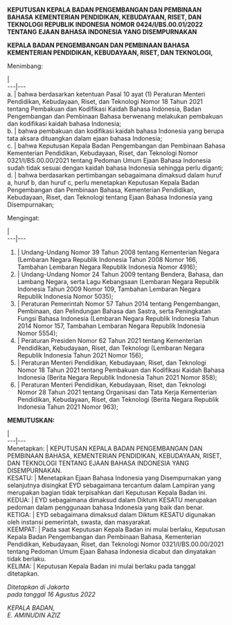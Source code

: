 #

**KEPUTUSAN KEPALA BADAN PENGEMBANGAN DAN PEMBINAAN BAHASA** **KEMENTERIAN
PENDIDIKAN, KEBUDAYAAN, RISET, DAN TEKNOLOGI** **REPUBLIK INDONESIA** **NOMOR
0424/I/BS.00.01/2022** **TENTANG** **EJAAN BAHASA INDONESIA YANG
DISEMPURNAKAN**

**KEPALA BADAN PENGEMBANGAN DAN PEMBINAAN BAHASA** **KEMENTERIAN PENDIDIKAN,
KEBUDAYAAN, RISET, DAN TEKNOLOGI,**

Menimbang:

|  
---|---  
a. | bahwa berdasarkan ketentuan Pasal 10 ayat (1) Peraturan Menteri Pendidikan, Kebudayaan, Riset, dan Teknologi Nomor 18 Tahun 2021 tentang Pembakuan dan Kodifikasi Kaidah Bahasa Indonesia, Badan Pengembangan dan Pembinaan Bahasa berwenang melakukan pembakuan dan kodifikasi kaidah bahasa Indonesia;  
b. | bahwa pembakuan dan kodifikasi kaidah bahasa Indonesia yang berupa tata aksara dituangkan dalam ejaan bahasa Indonesia;  
c. | bahwa Keputusan Kepala Badan Pengembangan dan Pembinaan Bahasa Kementerian Pendidikan, Kebudayaan, Riset, dan Teknologi Nomor 0321/I/BS.00.00/2021 tentang Pedoman Umum Ejaan Bahasa Indonesia sudah tidak sesuai dengan kaidah bahasa Indonesia sehingga perlu diganti;  
d. | bahwa berdasarkan pertimbangan sebagaimana dimaksud dalam huruf a, huruf b, dan huruf c, perlu menetapkan Keputusan Kepala Badan Pengembangan dan Pembinaan Bahasa, Kementerian Pendidikan, Kebudayaan, Riset, dan Teknologi tentang Ejaan Bahasa Indonesia yang Disempurnakan;  
  
Mengingat:

|  
---|---  
1. | Undang-Undang Nomor 39 Tahun 2008 tentang Kementerian Negara (Lembaran Negara Republik Indonesia Tahun 2008 Nomor 166, Tambahan Lembaran Negara Republik Indonesia Nomor 4916);  
2. | Undang-Undang Nomor 24 Tahun 2009 tentang Bendera, Bahasa, dan Lambang Negara, serta Lagu Kebangsaan (Lembaran Negara Republik Indonesia Tahun 2009 Nomor 109, Tambahan Lembaran Negara Republik Indonesia Nomor 5035);  
3. | Peraturan Pemerintah Nomor 57 Tahun 2014 tentang Pengembangan, Pembinaan, dan Pelindungan Bahasa dan Sastra, serta Peningkatan Fungsi Bahasa Indonesia (Lembaran Negara Republik Indonesia Tahun 2014 Nomor 157, Tambahan Lembaran Negara Republik Indonesia Nomor 5554);  
4. | Peraturan Presiden Nomor 62 Tahun 2021 tentang Kementerian Pendidikan, Kebudayaan, Riset, dan Teknologi (Lembaran Negara Republik Indonesia Tahun 2021 Nomor 156);  
5. | Peraturan Menteri Pendidikan, Kebudayaan, Riset, dan Teknologi Nomor 18 Tahun 2021 tentang Pembakuan dan Kodifikasi Kaidah Bahasa Indonesia (Berita Negara Republik Indonesia Tahun 2021 Nomor 858);  
6. | Peraturan Menteri Pendidikan, Kebudayaan, Riset, dan Teknologi Nomor 28 Tahun 2021 tentang Organisasi dan Tata Kerja Kementerian Pendidikan, Kebudayaan, Riset, dan Teknologi (Berita Negara Republik Indonesia Tahun 2021 Nomor 963);  
  
**MEMUTUSKAN:**

|  
---|---  
Menetapkan: | KEPUTUSAN KEPALA BADAN PENGEMBANGAN DAN PEMBINAAN BAHASA, KEMENTERIAN PENDIDIKAN, KEBUDAYAAN, RISET, DAN TEKNOLOGI TENTANG EJAAN BAHASA INDONESIA YANG DISEMPURNAKAN.  
KESATU: | Menetapkan Ejaan Bahasa Indonesia yang Disempurnakan yang selanjutnya disingkat EYD sebagaimana tercantum dalam Lampiran yang merupakan bagian tidak terpisahkan dari Keputusan Kepala Badan ini.  
KEDUA: | EYD sebagaimana dimaksud dalam Diktum KESATU merupakan pedoman dalam penggunaan bahasa Indonesia yang baik dan benar.  
KETIGA: | EYD sebagaimana dimaksud dalam Diktum KESATU digunakan oleh instansi pemerintah, swasta, dan masyarakat.  
KEEMPAT: | Pada saat Keputusan Kepala Badan ini mulai berlaku, Keputusan Kepala Badan Pengembangan dan Pembinaan Bahasa, Kementerian Pendidikan, Kebudayaan, Riset, dan Teknologi Nomor 0321/I/BS.00.00/2021 tentang Pedoman Umum Ejaan Bahasa Indonesia dicabut dan dinyatakan tidak berlaku.  
KELIMA: | Keputusan Kepala Badan ini mulai berlaku pada tanggal ditetapkan.  
  
_Ditetapkan di Jakarta_  
_pada tanggal 16 Agustus 2022_

_KEPALA BADAN,_  
_E. AMINUDIN AZIZ_